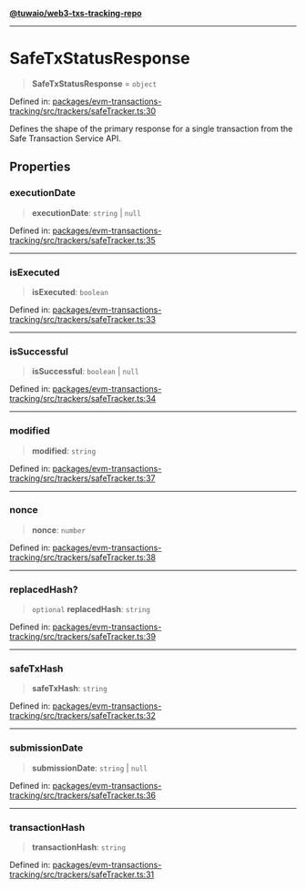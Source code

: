 [**@tuwaio/web3-txs-tracking-repo**](../../../README.md)

***

# SafeTxStatusResponse

> **SafeTxStatusResponse** = `object`

Defined in: [packages/evm-transactions-tracking/src/trackers/safeTracker.ts:30](https://github.com/TuwaIO/web3-transactions-tracking/blob/8756609a5523c78e41057cc5e1684ed645ee913e/packages/evm-transactions-tracking/src/trackers/safeTracker.ts#L30)

Defines the shape of the primary response for a single transaction from the Safe Transaction Service API.

## Properties

### executionDate

> **executionDate**: `string` \| `null`

Defined in: [packages/evm-transactions-tracking/src/trackers/safeTracker.ts:35](https://github.com/TuwaIO/web3-transactions-tracking/blob/8756609a5523c78e41057cc5e1684ed645ee913e/packages/evm-transactions-tracking/src/trackers/safeTracker.ts#L35)

***

### isExecuted

> **isExecuted**: `boolean`

Defined in: [packages/evm-transactions-tracking/src/trackers/safeTracker.ts:33](https://github.com/TuwaIO/web3-transactions-tracking/blob/8756609a5523c78e41057cc5e1684ed645ee913e/packages/evm-transactions-tracking/src/trackers/safeTracker.ts#L33)

***

### isSuccessful

> **isSuccessful**: `boolean` \| `null`

Defined in: [packages/evm-transactions-tracking/src/trackers/safeTracker.ts:34](https://github.com/TuwaIO/web3-transactions-tracking/blob/8756609a5523c78e41057cc5e1684ed645ee913e/packages/evm-transactions-tracking/src/trackers/safeTracker.ts#L34)

***

### modified

> **modified**: `string`

Defined in: [packages/evm-transactions-tracking/src/trackers/safeTracker.ts:37](https://github.com/TuwaIO/web3-transactions-tracking/blob/8756609a5523c78e41057cc5e1684ed645ee913e/packages/evm-transactions-tracking/src/trackers/safeTracker.ts#L37)

***

### nonce

> **nonce**: `number`

Defined in: [packages/evm-transactions-tracking/src/trackers/safeTracker.ts:38](https://github.com/TuwaIO/web3-transactions-tracking/blob/8756609a5523c78e41057cc5e1684ed645ee913e/packages/evm-transactions-tracking/src/trackers/safeTracker.ts#L38)

***

### replacedHash?

> `optional` **replacedHash**: `string`

Defined in: [packages/evm-transactions-tracking/src/trackers/safeTracker.ts:39](https://github.com/TuwaIO/web3-transactions-tracking/blob/8756609a5523c78e41057cc5e1684ed645ee913e/packages/evm-transactions-tracking/src/trackers/safeTracker.ts#L39)

***

### safeTxHash

> **safeTxHash**: `string`

Defined in: [packages/evm-transactions-tracking/src/trackers/safeTracker.ts:32](https://github.com/TuwaIO/web3-transactions-tracking/blob/8756609a5523c78e41057cc5e1684ed645ee913e/packages/evm-transactions-tracking/src/trackers/safeTracker.ts#L32)

***

### submissionDate

> **submissionDate**: `string` \| `null`

Defined in: [packages/evm-transactions-tracking/src/trackers/safeTracker.ts:36](https://github.com/TuwaIO/web3-transactions-tracking/blob/8756609a5523c78e41057cc5e1684ed645ee913e/packages/evm-transactions-tracking/src/trackers/safeTracker.ts#L36)

***

### transactionHash

> **transactionHash**: `string`

Defined in: [packages/evm-transactions-tracking/src/trackers/safeTracker.ts:31](https://github.com/TuwaIO/web3-transactions-tracking/blob/8756609a5523c78e41057cc5e1684ed645ee913e/packages/evm-transactions-tracking/src/trackers/safeTracker.ts#L31)
